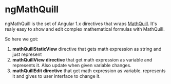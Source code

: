 # ngMathQuill

ngMathQuill is the set of Angular 1.x directives that wraps [MathQuill](http://mathquill.com/).
It's realy easy to show and edit complex mathematical formulas with MathQuill.

So here we got:
1. **mathQuillStaticView** directive that gets math expression as string and just represent
2. **mathQuillView directive** that get math expression as variable and represents it. Also update when given variable changes.
3. **mathQuillEdit directive** that get math expression as variable. represents it and gives to user interface to change it.
